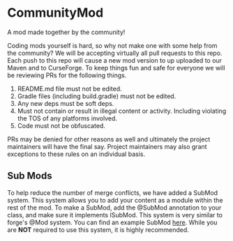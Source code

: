 # CommunityMod
A mod made together by the community!

Coding mods yourself is hard, so why not make one with some help from the community? We will be accepting virtually all pull requests to this repo. Each push to this repo will cause a new mod version to up uploaded to our Maven and to CurseForge. To keep things fun and safe for everyone we will be reviewing PRs for the following things.

1. README.md file must not be edited.
2. Gradle files (including build.gradle) must not be edited. 
3. Any new deps must be soft deps.
4. Must not contain or result in illegal content or activity. Including violating the TOS of any platforms involved.
5. Code must not be obfuscated. 

PRs may be denied for other reasons as well and ultimately the project maintainers will have the final say. Project maintainers may also grant exceptions to these rules on an individual basis.

## Sub Mods

To help reduce the number of merge conflicts, we have added a SubMod system. This system allows you to add your content as a module within the rest of the mod. To make a SubMod, add the @SubMod annotation to your class, and make sure it implements ISubMod. This system is very similar to forge's @Mod system. You can find an example SubMod [here](). While you are **NOT** required to use this system, it is highly recommended. 